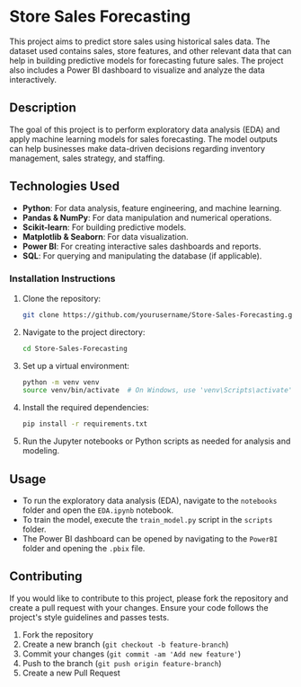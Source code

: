# Store Sales Forecasting

This project aims to predict store sales using historical sales data. The dataset used contains sales, store features, and other relevant data that can help in building predictive models for forecasting future sales. The project also includes a Power BI dashboard to visualize and analyze the data interactively.

## Description

The goal of this project is to perform exploratory data analysis (EDA) and apply machine learning models for sales forecasting. The model outputs can help businesses make data-driven decisions regarding inventory management, sales strategy, and staffing.

## Technologies Used

- **Python**: For data analysis, feature engineering, and machine learning.
- **Pandas & NumPy**: For data manipulation and numerical operations.
- **Scikit-learn**: For building predictive models.
- **Matplotlib & Seaborn**: For data visualization.
- **Power BI**: For creating interactive sales dashboards and reports.
- **SQL**: For querying and manipulating the database (if applicable).

###  **Installation Instructions**

1. Clone the repository:

   ```bash
   git clone https://github.com/yourusername/Store-Sales-Forecasting.git
   ```

2. Navigate to the project directory:

   ```bash
   cd Store-Sales-Forecasting
   ```

3. Set up a virtual environment:

   ```bash
   python -m venv venv
   source venv/bin/activate  # On Windows, use 'venv\Scripts\activate'
   ```

4. Install the required dependencies:
   ```bash
   pip install -r requirements.txt
   ```

5. Run the Jupyter notebooks or Python scripts as needed for analysis and modeling.

## Usage

- To run the exploratory data analysis (EDA), navigate to the `notebooks` folder and open the `EDA.ipynb` notebook.
- To train the model, execute the `train_model.py` script in the `scripts` folder.
- The Power BI dashboard can be opened by navigating to the `PowerBI` folder and opening the `.pbix` file.

## Contributing

If you would like to contribute to this project, please fork the repository and create a pull request with your changes. Ensure your code follows the project's style guidelines and passes tests.

1. Fork the repository
2. Create a new branch (`git checkout -b feature-branch`)
3. Commit your changes (`git commit -am 'Add new feature'`)
4. Push to the branch (`git push origin feature-branch`)
5. Create a new Pull Request